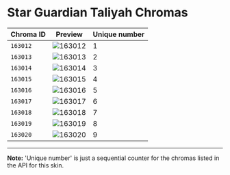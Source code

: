 # Star Guardian Taliyah Chromas

| Chroma ID | Preview | Unique number |
|---|---|---|
| `163012` | ![163012](https://raw.communitydragon.org/latest/plugins/rcp-be-lol-game-data/global/default/v1/champion-chroma-images/163/163012.png) | 1 |
| `163013` | ![163013](https://raw.communitydragon.org/latest/plugins/rcp-be-lol-game-data/global/default/v1/champion-chroma-images/163/163013.png) | 2 |
| `163014` | ![163014](https://raw.communitydragon.org/latest/plugins/rcp-be-lol-game-data/global/default/v1/champion-chroma-images/163/163014.png) | 3 |
| `163015` | ![163015](https://raw.communitydragon.org/latest/plugins/rcp-be-lol-game-data/global/default/v1/champion-chroma-images/163/163015.png) | 4 |
| `163016` | ![163016](https://raw.communitydragon.org/latest/plugins/rcp-be-lol-game-data/global/default/v1/champion-chroma-images/163/163016.png) | 5 |
| `163017` | ![163017](https://raw.communitydragon.org/latest/plugins/rcp-be-lol-game-data/global/default/v1/champion-chroma-images/163/163017.png) | 6 |
| `163018` | ![163018](https://raw.communitydragon.org/latest/plugins/rcp-be-lol-game-data/global/default/v1/champion-chroma-images/163/163018.png) | 7 |
| `163019` | ![163019](https://raw.communitydragon.org/latest/plugins/rcp-be-lol-game-data/global/default/v1/champion-chroma-images/163/163019.png) | 8 |
| `163020` | ![163020](https://raw.communitydragon.org/latest/plugins/rcp-be-lol-game-data/global/default/v1/champion-chroma-images/163/163020.png) | 9 |

---

**Note:** 'Unique number' is just a sequential counter for the chromas listed in the API for this skin.